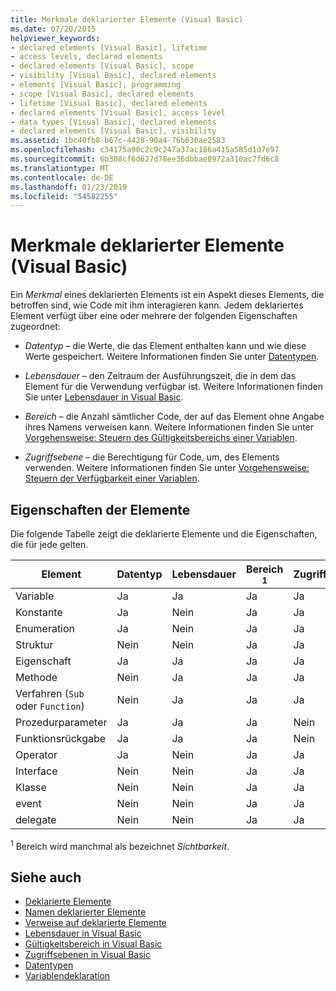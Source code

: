 ```yaml
---
title: Merkmale deklarierter Elemente (Visual Basic)
ms.date: 07/20/2015
helpviewer_keywords:
- declared elements [Visual Basic], lifetime
- access levels, declared elements
- declared elements [Visual Basic], scope
- visibility [Visual Basic], declared elements
- elements [Visual Basic], programming
- scope [Visual Basic], declared elements
- lifetime [Visual Basic], declared elements
- declared elements [Visual Basic], access level
- data types [Visual Basic], declared elements
- declared elements [Visual Basic], visibility
ms.assetid: 1bc40fb8-b67c-4428-90a4-76b630ae2583
ms.openlocfilehash: c34175a90c2c9c247a37ac186a415a585d1d7e97
ms.sourcegitcommit: 6b308cf6d627d78ee36dbbae8972a310ac7fd6c8
ms.translationtype: MT
ms.contentlocale: de-DE
ms.lasthandoff: 01/23/2019
ms.locfileid: "54582255"
---
```

# <a name="declared-element-characteristics-visual-basic"></a>Merkmale deklarierter Elemente (Visual Basic)
Ein *Merkmal* eines deklarierten Elements ist ein Aspekt dieses Elements, die betroffen sind, wie Code mit ihm interagieren kann. Jedem deklariertes Element verfügt über eine oder mehrere der folgenden Eigenschaften zugeordnet:  
  
-   *Datentyp* – die Werte, die das Element enthalten kann und wie diese Werte gespeichert. Weitere Informationen finden Sie unter [Datentypen](../../../../visual-basic/language-reference/data-types/index.md).  
  
-   *Lebensdauer* – den Zeitraum der Ausführungszeit, die in dem das Element für die Verwendung verfügbar ist. Weitere Informationen finden Sie unter [Lebensdauer in Visual Basic](../../../../visual-basic/programming-guide/language-features/declared-elements/lifetime.md).  
  
-   *Bereich* – die Anzahl sämtlicher Code, der auf das Element ohne Angabe ihres Namens verweisen kann. Weitere Informationen finden Sie unter [Vorgehensweise: Steuern des Gültigkeitsbereichs einer Variablen](../../../../visual-basic/programming-guide/language-features/declared-elements/how-to-control-the-scope-of-a-variable.md).  
  
-   *Zugriffsebene* – die Berechtigung für Code, um, des Elements verwenden. Weitere Informationen finden Sie unter [Vorgehensweise: Steuern der Verfügbarkeit einer Variablen](../../../../visual-basic/programming-guide/language-features/declared-elements/how-to-control-the-availability-of-a-variable.md).  
  
## <a name="characteristics-of-the-elements"></a>Eigenschaften der Elemente  
 Die folgende Tabelle zeigt die deklarierte Elemente und die Eigenschaften, die für jede gelten.  
  
|Element|Datentyp|Lebensdauer|Bereich <sup>1</sup>|Zugriffsebene|  
|-------------|---------------|--------------|------------------------|------------------|  
|Variable|Ja|Ja|Ja|Ja|  
|Konstante|Ja|Nein|Ja|Ja|  
|Enumeration|Ja|Nein|Ja|Ja|  
|Struktur|Nein|Nein|Ja|Ja|  
|Eigenschaft|Ja|Ja|Ja|Ja|  
|Methode|Nein|Ja|Ja|Ja|  
|Verfahren (`Sub` oder `Function`)|Nein|Ja|Ja|Ja|  
|Prozedurparameter|Ja|Ja|Ja|Nein|  
|Funktionsrückgabe|Ja|Ja|Ja|Nein|  
|Operator|Ja|Nein|Ja|Ja|  
|Interface|Nein|Nein|Ja|Ja|  
|Klasse|Nein|Nein|Ja|Ja|  
|event|Nein|Nein|Ja|Ja|  
|delegate|Nein|Nein|Ja|Ja|  
  
 <sup>1</sup> Bereich wird manchmal als bezeichnet *Sichtbarkeit*.  
  
## <a name="see-also"></a>Siehe auch
- [Deklarierte Elemente](../../../../visual-basic/programming-guide/language-features/declared-elements/index.md)
- [Namen deklarierter Elemente](../../../../visual-basic/programming-guide/language-features/declared-elements/declared-element-names.md)
- [Verweise auf deklarierte Elemente](../../../../visual-basic/programming-guide/language-features/declared-elements/references-to-declared-elements.md)
- [Lebensdauer in Visual Basic](../../../../visual-basic/programming-guide/language-features/declared-elements/lifetime.md)
- [Gültigkeitsbereich in Visual Basic](../../../../visual-basic/programming-guide/language-features/declared-elements/scope.md)
- [Zugriffsebenen in Visual Basic](../../../../visual-basic/programming-guide/language-features/declared-elements/access-levels.md)
- [Datentypen](../../../../visual-basic/programming-guide/language-features/data-types/index.md)
- [Variablendeklaration](../../../../visual-basic/programming-guide/language-features/variables/variable-declaration.md)

